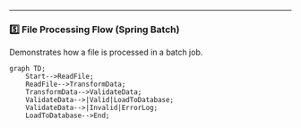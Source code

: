 
---

### 5️⃣ **File Processing Flow (Spring Batch)**  
Demonstrates how a file is processed in a batch job.


```mermaid
graph TD;
    Start-->ReadFile;
    ReadFile-->TransformData;
    TransformData-->ValidateData;
    ValidateData-->|Valid|LoadToDatabase;
    ValidateData-->|Invalid|ErrorLog;
    LoadToDatabase-->End;
